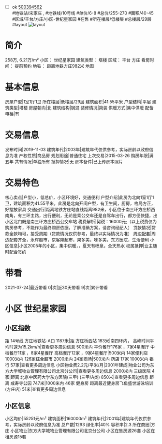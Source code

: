 - [ ] ok [500394562](https://bj.5i5j.com/ershoufang/500394562.html)  
 #地铁站/宋家庄 ,  #地铁线/10号线
#单价/6-8 #总价/255-270 #面积/40-45   #区域/丰台/方庄/小区-世纪星家园 #在售 #所在楼层/低楼层 #总楼层/29层 #layout 
![layout](http://image2.5i5j.com//group2/M00/C5/5B/CgqJM13ZFdKAbq_iAAFoGSbgqs4527.jpg_P5.jpg) 
# 简介 
 258万,  6.21万/m² 
小区： 世纪星家园
建筑类型： 塔楼
区域： 丰台 方庄
看房时间： 提前预约
地铁： 距离地铁方庄982米 地图
# 基本信息 
 房屋户型|1室1厅1卫
所在楼层|低楼层/29层
建筑面积|41.55平米
户型结构|平层
建筑类型|塔楼
房屋朝向|北
建筑结构|钢混
装修情况|简装
供暖方式|集中供暖
配备电梯|有
# 交易信息 
 发布时间|2019-11-03
建筑年代|2003年|建筑年代仅供参考，实际房龄以政府信息为准
产权性质|商品房
规划用途|普通住宅
上次交易|2015-03-26
购房年限|满五年
共有情况|单独所有
抵押情况|无
房本备件|已上传房本照片
# 交易特色 
 核心卖点|户型小，低总价，小区环境好，交通便利
户型介绍|此房为北向1室1厅1卫，建筑面积为41.55平米，此房是北向开间户型，有卫生间，厨房，格局方正，好摆放家具
交通出行|距离地铁方庄站直线距离982米，小区位于南三环方庄桥西南角，有三环主路，出行便利，无论是乘公交车还是自驾车出行，都方便快捷，出小区北门既是南三环方庄桥西公交车站
税费解析|契税：16000元;（以上税费仅为购房参考，不能作为最终购房依据，了解准确方案，请咨询经纪人）
贷款情况|贷款全款均可，接受周期（贷款情况仅供参考，最终以实际情况为准）
周边配套|周边配套齐全，永辉超市，京客隆超市，果多美，味多美，东方医院，生活便利
小区信息|小区2005年的小区，集中供暖，，夏天有喷泉，全天热水
权属抵押|业主随时配合签约
# 带看 
 2021-07-24|最近带看	 0|次|近30天带看	 9|次|累计带看
# 小区 世纪星家园
## 小区指数 
 距 14号线 方庄地铁站-A口 1187米|距 方庄桥西站 183米|南四环内， 高峰时间平均时速为15.2km/h|查看更多周边信息
500米内 平价餐厅176家 ，7家4星餐厅
中档餐厅11家 ，8家4星餐厅
高档餐厅12家 ，9家4星餐厅|500米内 14家便利店
1000米内 126家综合超市
2000米内 24家商场|500米内 药店 17家
1000米内 银行 57家|查看更多周边信息
小区物业费2.2元/平米/月|2001年建成|物业公司为东方大学城物业管理有限公司北京分公司|查看更多周边信息
2000米内 三级医院 4家|距离 北京中医药大学东方医院(三甲) (三甲/A类) 850米|查看更多周边信息
距离 成寿寺公园 747米|1000米内 46家 健身房
距离最近健身房飞鱼盛世游泳培训(方庄店) 51米|查看更多周边信息
## 小区信息 
 小区均价|55251元/m²
建筑面积|160000m²
建筑年代|2001年|建筑年代仅供参考，实际房龄以政府信息为准
总户数|1293
绿化率|40%
容积率|2.3
所在商圈|方庄
小区物业|东方大学城物业管理有限公司北京分公司
小区在售房源26套
小区在租房源15套
